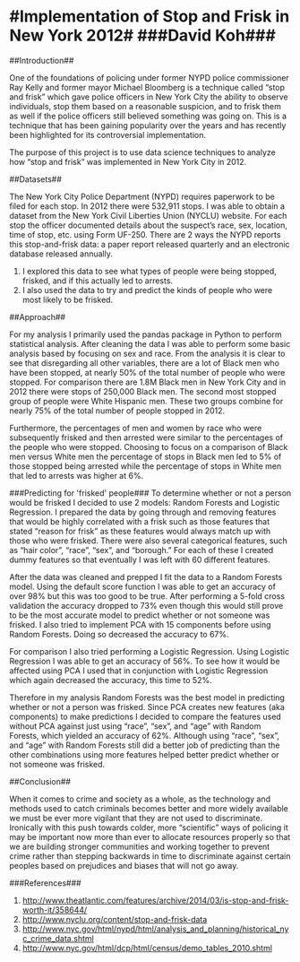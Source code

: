 #Implementation of Stop and Frisk in New York 2012#
###David Koh###
=======

##Introduction##

One of the foundations of policing under former NYPD police commissioner Ray Kelly and former mayor Michael Bloomberg is a technique called “stop and frisk” which gave police officers in New York City the ability to observe individuals, stop them based on a reasonable suspicion, and to frisk them as well if the police officers still believed something was going on. This is a technique that has been gaining popularity over the years and has recently been highlighted for its controversial implementation. 

The purpose of this project is to use data science techniques to analyze how “stop and frisk” was implemented in New York City in 2012. 

##Datasets##

The New York City Police Department (NYPD) requires paperwork to be filed for each stop. In 2012 there were 532,911 stops. I was able to obtain a dataset from the New York Civil Liberties Union (NYCLU) website. For each stop the officer documented details about the suspect’s race, sex, location, time of stop, etc. using Form UF-250. There are 2 ways the NYPD reports this stop-and-frisk data: a paper report released quarterly and an electronic database released annually. 
  1. I explored this data to see what types of people were being stopped, frisked, and if this actually led to arrests. 
  2. I also used the data to try and predict the kinds of people who were most likely to be frisked. 

##Approach##

For my analysis I primarily used the pandas package in Python to perform statistical analysis. After cleaning the data I was able to perform some basic analysis based by focusing on sex and race. From the analysis it is clear to see that disregarding all other variables, there are a lot of Black men who have been stopped, at nearly 50% of the total number of people who were stopped. For comparison there are 1.8M Black men in New York City and in 2012 there were stops of 250,000 Black men. The second most stopped group of people were White Hispanic men. These two groups combine for nearly 75% of the total number of people stopped in 2012. 

Furthermore, the percentages of men and women by race who were subsequently frisked and then arrested were similar to the percentages of the people who were stopped. Choosing to focus on a comparison of Black men versus White men the percentage of stops in Black men led to 5% of those stopped being arrested while the percentage of stops in White men that led to arrests was higher at 6%. 

###Predicting for 'frisked' people###
To determine whether or not a person would be frisked I decided to use 2 models: Random Forests and Logistic Regression. I prepared the data by going through and removing features that would be highly correlated with a frisk such as those features that stated “reason for frisk” as these features would always match up with those who were frisked. There were also several categorical features, such as “hair color”, “race”, “sex”, and “borough.” For each of these I created dummy features so that eventually I was left with 60 different features. 

After the data was cleaned and prepped I fit the data to a Random Forests model. Using the default score function I was able to get an accuracy of over 98% but this was too good to be true. After performing a 5-fold cross validation the accuracy dropped to 73% even though this would still prove to be the most accurate model to predict whether or not someone was frisked. I also tried to implement PCA with 15 components before using Random Forests. Doing so decreased the accuracy to 67%. 

For comparison I also tried performing a Logistic Regression. Using Logistic Regression I was able to get an accuracy of 56%. To see how it would be affected using PCA I used that in conjunction with Logistic Regression which again decreased the accuracy, this time to 52%. 

Therefore in my analysis Random Forests was the best model in predicting whether or not a person was frisked. Since PCA creates new features (aka components) to make predictions I decided to compare the features used without PCA against just using “race”, “sex”, and “age” with Random Forests, which yielded an accuracy of 62%. Although using “race”, “sex”, and “age” with Random Forests still did a better job of predicting than the other combinations using more features helped better predict whether or not someone was frisked. 

##Conclusion##

When it comes to crime and society as a whole, as the technology and methods used to catch criminals becomes better and more widely available we must be ever more vigilant that they are not used to discriminate. Ironically with this push towards colder, more “scientific” ways of policing it may be important now more than ever to allocate resources properly so that we are building stronger communities and working together to prevent crime rather than stepping backwards in time to discriminate against certain peoples based on prejudices and biases that will not go away. 

###References###

  1. http://www.theatlantic.com/features/archive/2014/03/is-stop-and-frisk-worth-it/358644/
  2. http://www.nyclu.org/content/stop-and-frisk-data
  3. http://www.nyc.gov/html/nypd/html/analysis_and_planning/historical_nyc_crime_data.shtml
  4. http://www.nyc.gov/html/dcp/html/census/demo_tables_2010.shtml

